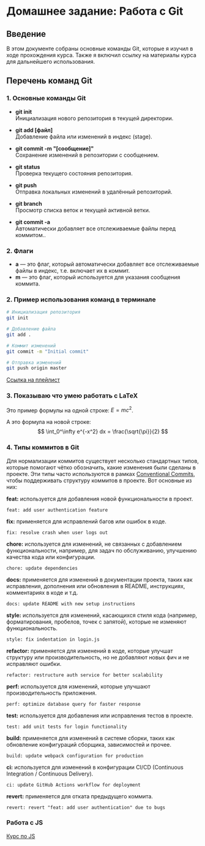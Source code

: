# Домашнее задание: Работа с Git

## Введение
В этом документе собраны основные команды Git, которые я изучил в ходе прохождения курса. Также я включил ссылку на материалы курса для дальнейшего использования.

## Перечень команд Git

### 1. **Основные команды Git**

- **git init**  
  Инициализация нового репозитория в текущей директории.

- **git add [файл]**  
  Добавление файла или изменений в индекс (stage).

- **git commit -m "[сообщение]"**  
  Сохранение изменений в репозитории с сообщением.

- **git status**  
  Проверка текущего состояния репозитория.

- **git push**  
  Отправка локальных изменений в удалённый репозиторий.

- **git branch**  
  Просмотр списка веток и текущей активной ветки.

- **git commit -a**  
  Автоматически добавляет все отслеживаемые файлы перед коммитом..

### 2. Флаги
 - **a** — это флаг, который автоматически добавляет все отслеживаемые файлы в индекс, т.е. включает их в коммит.
 - **m** — это флаг, который используется для указания сообщения коммита.

### 2. **Пример использования команд в терминале**
```bash
# Инициализация репозитория
git init

# Добавление файла
git add .

# Коммит изменений
git commit -m "Initial commit"

# Отправка изменений
git push origin master
```

[Ссылка на плейлист](https://www.youtube.com/playlist?list=PLDyvV36pndZFHXjXuwA_NywNrVQO0aQqb)

### 3. Показываю что умею работать с LaTeX

Это пример формулы на одной строке: $E = mc^2$.

А это формула на новой строке:
$$
\int_0^\infty e^{-x^2} dx = \frac{\sqrt{\pi}}{2}
$$

### 4. Типы коммитов в Git

Для нормализации коммитов существует несколько стандартных типов, которые помогают чётко обозначить, какие изменения были сделаны в проекте. Эти типы часто используются в рамках [Conventional Commits](https://www.conventionalcommits.org/), чтобы поддерживать структуру коммитов в проекте. Вот основные из них:

**feat:** используется для добавления новой функциональности в проект.  

`feat: add user authentication feature`

**fix:** применяется для исправлений багов или ошибок в коде.  
 
`fix: resolve crash when user logs out`

**chore:** используется для изменений, не связанных с добавлением функциональности, например, для задач по обслуживанию, улучшению качества кода или конфигурации.  
  
`chore: update dependencies`

**docs:** применяется для изменений в документации проекта, таких как исправления, дополнения или обновления в README, инструкциях, комментариях в коде и т.д.  

`docs: update README with new setup instructions`

**style:** используется для изменений, касающихся стиля кода (например, форматирования, пробелов, точек с запятой), которые не изменяют функциональность.  
 
`style: fix indentation in login.js`

**refactor:** применяется для изменений в коде, которые улучшат структуру или производительность, но не добавляют новых фич и не исправляют ошибки.  
 
`refactor: restructure auth service for better scalability`

**perf:** используется для изменений, которые улучшают производительность приложения.  

`perf: optimize database query for faster response`

**test:** используется для добавления или исправления тестов в проекте.  

`test: add unit tests for login functionality`

**build:** применяется для изменений в системе сборки, таких как обновление конфигураций сборщика, зависимостей и прочее.  

`build: update webpack configuration for production`

**ci:** используется для изменений в конфигурации CI/CD (Continuous Integration / Continuous Delivery).  

`ci: update GitHub Actions workflow for deployment`

**revert:** применяется для отката предыдущего коммита.  
  
`revert: revert "feat: add user authentication" due to bugs`

###  Работа с JS
[Курс по JS](https://learn.javascript.ru/variables)
